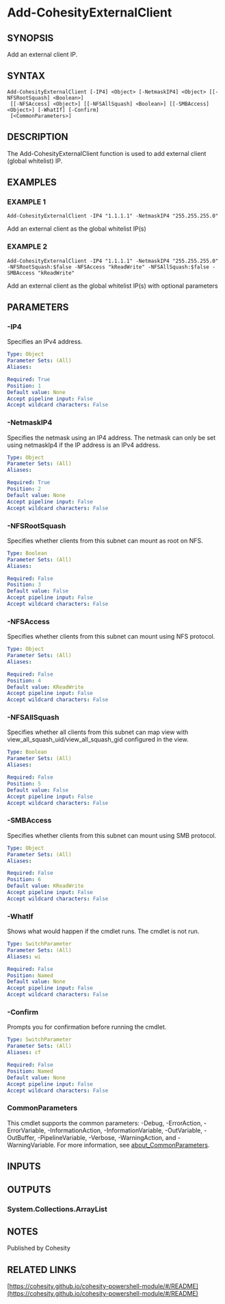 # Add-CohesityExternalClient

## SYNOPSIS
Add an external client IP.

## SYNTAX

```
Add-CohesityExternalClient [-IP4] <Object> [-NetmaskIP4] <Object> [[-NFSRootSquash] <Boolean>]
 [[-NFSAccess] <Object>] [[-NFSAllSquash] <Boolean>] [[-SMBAccess] <Object>] [-WhatIf] [-Confirm]
 [<CommonParameters>]
```

## DESCRIPTION
The Add-CohesityExternalClient function is used to add external client (global whitelist) IP.

## EXAMPLES

### EXAMPLE 1
```
Add-CohesityExternalClient -IP4 "1.1.1.1" -NetmaskIP4 "255.255.255.0"
```

Add an external client as the global whitelist IP(s)

### EXAMPLE 2
```
Add-CohesityExternalClient -IP4 "1.1.1.1" -NetmaskIP4 "255.255.255.0" -NFSRootSquash:$false -NFSAccess "kReadWrite" -NFSAllSquash:$false -SMBAccess "kReadWrite"
```

Add an external client as the global whitelist IP(s) with optional parameters

## PARAMETERS

### -IP4
Specifies an IPv4 address.

```yaml
Type: Object
Parameter Sets: (All)
Aliases:

Required: True
Position: 1
Default value: None
Accept pipeline input: False
Accept wildcard characters: False
```

### -NetmaskIP4
Specifies the netmask using an IP4 address.
The netmask can only be set using netmaskIp4 if the IP address is an IPv4 address.

```yaml
Type: Object
Parameter Sets: (All)
Aliases:

Required: True
Position: 2
Default value: None
Accept pipeline input: False
Accept wildcard characters: False
```

### -NFSRootSquash
Specifies whether clients from this subnet can mount as root on NFS.

```yaml
Type: Boolean
Parameter Sets: (All)
Aliases:

Required: False
Position: 3
Default value: False
Accept pipeline input: False
Accept wildcard characters: False
```

### -NFSAccess
Specifies whether clients from this subnet can mount using NFS protocol.

```yaml
Type: Object
Parameter Sets: (All)
Aliases:

Required: False
Position: 4
Default value: KReadWrite
Accept pipeline input: False
Accept wildcard characters: False
```

### -NFSAllSquash
Specifies whether all clients from this subnet can map view with view_all_squash_uid/view_all_squash_gid configured in the view.

```yaml
Type: Boolean
Parameter Sets: (All)
Aliases:

Required: False
Position: 5
Default value: False
Accept pipeline input: False
Accept wildcard characters: False
```

### -SMBAccess
Specifies whether clients from this subnet can mount using SMB protocol.

```yaml
Type: Object
Parameter Sets: (All)
Aliases:

Required: False
Position: 6
Default value: KReadWrite
Accept pipeline input: False
Accept wildcard characters: False
```

### -WhatIf
Shows what would happen if the cmdlet runs.
The cmdlet is not run.

```yaml
Type: SwitchParameter
Parameter Sets: (All)
Aliases: wi

Required: False
Position: Named
Default value: None
Accept pipeline input: False
Accept wildcard characters: False
```

### -Confirm
Prompts you for confirmation before running the cmdlet.

```yaml
Type: SwitchParameter
Parameter Sets: (All)
Aliases: cf

Required: False
Position: Named
Default value: None
Accept pipeline input: False
Accept wildcard characters: False
```

### CommonParameters
This cmdlet supports the common parameters: -Debug, -ErrorAction, -ErrorVariable, -InformationAction, -InformationVariable, -OutVariable, -OutBuffer, -PipelineVariable, -Verbose, -WarningAction, and -WarningVariable. For more information, see [about_CommonParameters](http://go.microsoft.com/fwlink/?LinkID=113216).

## INPUTS

## OUTPUTS

### System.Collections.ArrayList
## NOTES
Published by Cohesity

## RELATED LINKS

[https://cohesity.github.io/cohesity-powershell-module/#/README](https://cohesity.github.io/cohesity-powershell-module/#/README)

